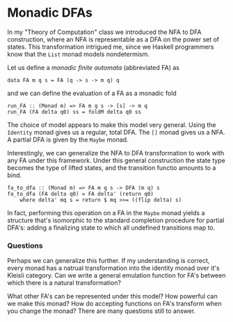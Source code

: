 # Monadic DFAs

In my "Theory of Computation" class we introduced the NFA to DFA construction, where an NFA is representable as a DFA on the power set of states. This transformation intrigued me, since we Haskell programmers know that the  ``List`` monad models nondetermism. 

Let us define a *monadic finite automata* (abbreviated FA) as 
```
data FA m q s = FA (q -> s -> m q) q
```
and we can define the evaluation of a FA as a monadic fold
```
run_FA :: (Monad m) => FA m q s -> [s] -> m q
run_FA (FA delta q0) ss = foldM delta q0 ss
```
The choice of model appears to make this model very general. Using the ``Identity`` monad gives us a regular, total DFA. The ``[]`` monad gives us a NFA. A partial DFA is given by the ``Maybe`` monad. 

Interestingly, we can generalize the NFA to DFA transformation to work with any FA under this framework. Under this general construction the state type becomes the type of lifted states, and the transition functio amounts to a bind. 
```
fa_to_dfa :: (Monad m) => FA m q s -> DFA (m q) s 
fa_to_dfa (FA delta q0) = FA delta' (return q0)     
    where delta' mq s = return $ mq >>= ((flip delta) s)
```
In fact, performing this operation on a FA in the ``Maybe`` monad yields a structure that's isomorphic to the standard completion procedure for partial DFA's: adding a finalizing state to which all undefined transitions map to.

### Questions

Perhaps we can generalize this further. If my understanding is correct, every monad has a natrual transformation into the identity monad over it's Kleisli category. Can we write a general emulation function for FA's between which there is a natural transformation? 

What other FA's can be represented under this model? How powerful can we make this monad? How do accepting functions on FA's transform when you change the monad? There are many questions still to answer. 
